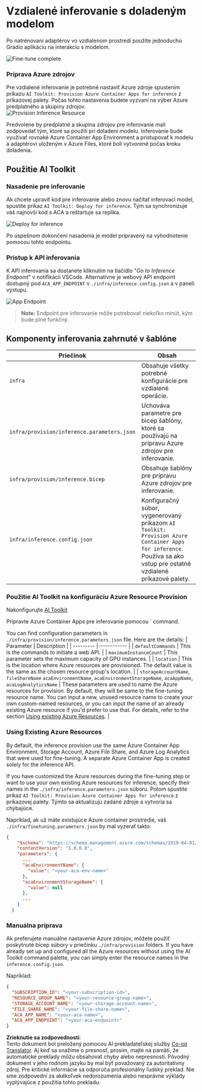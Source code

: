 <!--
CO_OP_TRANSLATOR_METADATA:
{
  "original_hash": "a54cd3d65b6963e4e8ce21e143c3ab04",
  "translation_date": "2025-05-09T12:45:56+00:00",
  "source_file": "md/01.Introduction/03/Remote_Interence.md",
  "language_code": "sk"
}
-->
# Vzdialené inferovanie s doladeným modelom

Po natrénovaní adaptérov vo vzdialenom prostredí použite jednoduchú Gradio aplikáciu na interakciu s modelom.

![Fine-tune complete](../../../../../translated_images/log-finetuning-res.4b3ee593f24d3096742d09375adade22b217738cab93bc1139f224e5888a1cbf.sk.png)

### Príprava Azure zdrojov
Pre vzdialené inferovanie je potrebné nastaviť Azure zdroje spustením príkazu `AI Toolkit: Provision Azure Container Apps for inference` z príkazovej palety. Počas tohto nastavenia budete vyzvaní na výber Azure predplatného a skupiny zdrojov.  
![Provision Inference Resource](../../../../../translated_images/command-provision-inference.b294f3ae5764ab45b83246d464ad5329b0de20cf380f75a699b4cc6b5495ca11.sk.png)
   
Predvolene by predplatné a skupina zdrojov pre inferovanie mali zodpovedať tým, ktoré sa použili pri doladení modelu. Inferovanie bude využívať rovnaké Azure Container App Environment a pristupovať k modelu a adaptérovi uloženým v Azure Files, ktoré boli vytvorené počas kroku doladenia.

## Použitie AI Toolkit

### Nasadenie pre inferovanie  
Ak chcete upraviť kód pre inferovanie alebo znovu načítať inferovací model, spustite príkaz `AI Toolkit: Deploy for inference`. Tým sa synchronizuje váš najnovší kód s ACA a reštartuje sa replika.

![Deploy for inference](../../../../../translated_images/command-deploy.cb6508c973d6257e649aa4f262d3c170a374da3e9810a4f3d9e03935408a592b.sk.png)

Po úspešnom dokončení nasadenia je model pripravený na vyhodnotenie pomocou tohto endpointu.

### Prístup k API inferovania

K API inferovania sa dostanete kliknutím na tlačidlo "*Go to Inference Endpoint*" v notifikácii VSCode. Alternatívne je webový API endpoint dostupný pod `ACA_APP_ENDPOINT` v `./infra/inference.config.json` a v paneli výstupu.

![App Endpoint](../../../../../translated_images/notification-deploy.00f4267b7aa6a18cfaaec83a7831b5d09311d5d96a70bb4c9d651ea4a41a8af7.sk.png)

> **Note:** Endpoint pre inferovanie môže potrebovať niekoľko minút, kým bude plne funkčný.

## Komponenty inferovania zahrnuté v šablóne
 
| Priečinok | Obsah |
| --------- |-------|
| `infra` | Obsahuje všetky potrebné konfigurácie pre vzdialené operácie. |
| `infra/provision/inference.parameters.json` | Uchováva parametre pre bicep šablóny, ktoré sa používajú na prípravu Azure zdrojov pre inferovanie. |
| `infra/provision/inference.bicep` | Obsahuje šablóny pre prípravu Azure zdrojov pre inferovanie. |
| `infra/inference.config.json` | Konfiguračný súbor, vygenerovaný príkazom `AI Toolkit: Provision Azure Container Apps for inference`. Používa sa ako vstup pre ostatné vzdialené príkazové palety. |

### Použitie AI Toolkit na konfiguráciu Azure Resource Provision
Nakonfigurujte [AI Toolkit](https://marketplace.visualstudio.com/items?itemName=ms-windows-ai-studio.windows-ai-studio)

Pripravte Azure Container Apps pre inferovanie pomocou ` command.

You can find configuration parameters in `./infra/provision/inference.parameters.json` file. Here are the details:
| Parameter | Description |
| --------- |------------ |
| `defaultCommands` | This is the commands to initiate a web API. |
| `maximumInstanceCount` | This parameter sets the maximum capacity of GPU instances. |
| `location` | This is the location where Azure resources are provisioned. The default value is the same as the chosen resource group's location. |
| `storageAccountName`, `fileShareName` `acaEnvironmentName`, `acaEnvironmentStorageName`, `acaAppName`,  `acaLogAnalyticsName` | These parameters are used to name the Azure resources for provision. By default, they will be same to the fine-tuning resource name. You can input a new, unused resource name to create your own custom-named resources, or you can input the name of an already existing Azure resource if you'd prefer to use that. For details, refer to the section [Using existing Azure Resources](../../../../../md/01.Introduction/03). |

### Using Existing Azure Resources

By default, the inference provision use the same Azure Container App Environment, Storage Account, Azure File Share, and Azure Log Analytics that were used for fine-tuning. A separate Azure Container App is created solely for the inference API. 

If you have customized the Azure resources during the fine-tuning step or want to use your own existing Azure resources for inference, specify their names in the `./infra/inference.parameters.json` súboru. Potom spustite príkaz `AI Toolkit: Provision Azure Container Apps for inference` z príkazovej palety. Týmto sa aktualizujú zadané zdroje a vytvoria sa chýbajúce.

Napríklad, ak už máte existujúce Azure container prostredie, váš `./infra/finetuning.parameters.json` by mal vyzerať takto:

```json
{
    "$schema": "https://schema.management.azure.com/schemas/2019-04-01/deploymentParameters.json#",
    "contentVersion": "1.0.0.0",
    "parameters": {
      ...
      "acaEnvironmentName": {
        "value": "<your-aca-env-name>"
      },
      "acaEnvironmentStorageName": {
        "value": null
      },
      ...
    }
  }
```

### Manuálna príprava  
Ak preferujete manuálne nastavenie Azure zdrojov, môžete použiť poskytnuté bicep súbory v priečinku `./infra/provision` folders. If you have already set up and configured all the Azure resources without using the AI Toolkit command palette, you can simply enter the resource names in the `inference.config.json`.

Napríklad:

```json
{
  "SUBSCRIPTION_ID": "<your-subscription-id>",
  "RESOURCE_GROUP_NAME": "<your-resource-group-name>",
  "STORAGE_ACCOUNT_NAME": "<your-storage-account-name>",
  "FILE_SHARE_NAME": "<your-file-share-name>",
  "ACA_APP_NAME": "<your-aca-name>",
  "ACA_APP_ENDPOINT": "<your-aca-endpoint>"
}
```

**Zrieknutie sa zodpovednosti**:  
Tento dokument bol preložený pomocou AI prekladateľskej služby [Co-op Translator](https://github.com/Azure/co-op-translator). Aj keď sa snažíme o presnosť, prosím, majte na pamäti, že automatické preklady môžu obsahovať chyby alebo nepresnosti. Pôvodný dokument v jeho rodnom jazyku by mal byť považovaný za autoritatívny zdroj. Pre kritické informácie sa odporúča profesionálny ľudský preklad. Nie sme zodpovední za akékoľvek nedorozumenia alebo nesprávne výklady vyplývajúce z použitia tohto prekladu.